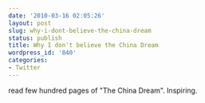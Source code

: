 ```yaml
---
date: '2010-03-16 02:05:26'
layout: post
slug: why-i-dont-believe-the-china-dream
status: publish
title: Why I don't believe the China Dream
wordpress_id: '840'
categories:
- Twitter
---
```


read few hundred pages of "The China Dream". Inspiring.

